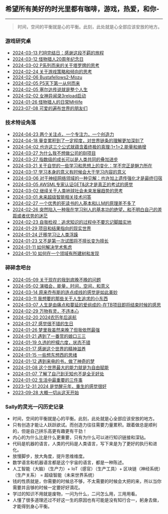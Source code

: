 ## 希望所有美好的时光里都有咖啡，游戏，热爱，和你-

---

> 时间，空间的平衡就是心的平衡。此刻，此处就是心全部应该安放的地方。

### 游戏研究桌
- [2024-03-13 P3R完结日：感谢这段不羁的旅程](_posts/2024-03-13-P3R完结撒花了.md)
- [2024-03-12 怪物猎人20周年纪念日](_posts/2024-03-12-怪物猎人20周年纪念日.md)
- [2024-03-02 P系列而来的关于塔罗牌的思考](_posts/2024-03-02-P系列而来的关于塔罗牌的思考.md)
- [2024-02-24 关于游戏策略和倾向的思考](_posts/2024-02-24-关于游戏策略和倾向的思考.md)
- [2024-02-06 Bustafellows2-Mozu](_posts/2024-02-06-Bustafellows2_Mozu.md)
- [2024-02-05 P5天下第一从何而来](_posts/2024-02-05-P5天下第一从何而来.md)
- [2024-02-05 塞尔达传说就是整个人生](_posts/2024-02-05-塞尔达传说就是整个人生.md)
- [2024-02-02 女神异闻录3reload启动](_posts/2024-02-02-女神异闻录3reload启动.md)
- [2024-01-26 怪物猎人的日常MHlife](_posts/2024-01-26-怪物猎人的日常MHlife.md)
- [2023-07-08 可爱的遍布世界的朋友们](_posts/2023-07-08-可爱的遍布世界的朋友们.md)

### 技术特设角落
- [2024-04-23 两个关注点，一个专注力，一个创造力](_posts/2024-04-23-两个关注点，一个专注力，一个创造力.md)
- [2024-04-18 量变累积到了一定程度，对世界链条的理解更加深刻了](_posts/2024-04-18-量变累积到了一定程度，对世界链条的理解更加深刻了.md)
- [2024-04-02 也许这三个公式就蕴含着终极的真理:1+1=2,能量和熵增](_posts/2024-04-02-也许这三个公式就蕴含着终极的真理.md)
- [2024-03-27 为什么我不想做公司的BI项目](_posts/2024-03-27-为什么我不想做公司的BI项目.md)
- [2024-03-27 指数级的成长可以是人类共同的叠加进步](_posts/2024-03-27-指数级的成长可以是人类共同的叠加进步.md)
- [2024-03-21 关于自觉的一些学习和思想上的变化：学不完正是魅力所在](_posts/2024-03-21-关于自觉的一些学习和思想上的变化.md)
- [2024-03-17 学习本身的意义有时候会大于学习内容的意义](_posts/2024-03-17-学习本身的意义有时候会大于学习内容的意义.md)
- [2024-03-06 对于神经网络领域的一种见解：也许加上遗传强化才是最终归宿](_posts/2024-03-06-对于神经网络领域的一种见解之强化学习.md)
- [2024-03-05 AWSML专家认证GET&这才是真正的考试的感觉](_posts/2024-03-05-AWSML专家认证GET&这才是真正的考试的感觉.md)
- [2024-03-02 继续关于人类地球社会未来发展趋势的思考](_posts/2024-03-02-继续关于人类地球社会未来发展趋势的思考.md)
- [2024-03-01 未来超级智能相关技术问答](_posts/2024-03-01-未来超级智能相关技术问答.md)
- [2024-02-27 一个优秀的死读书的人基本和LLM的原理差不多了](_posts/2024-02-27-一个优秀的死读书的人基本和LLM的原理差不多了.md)
- [2024-02-26 突然陷入一种我在学习别人的基本功的绝望，和不明白自己的差距或者优势的迷茫](_posts/2024-02-26-突然陷入了一种迷茫.md)
- [2024-02-23 自我检视：追求知识的过程中不要忘记脚踏实地](_posts/2024-02-23-自我检视追求知识的过程中不要忘记脚踏实地.md)
- [2024-01-29 项目和结果指向的现实世界](_posts/2024-01-29-项目和结果指向的现实世界.md)
- [2024-01-24 迁移学习让人类浮躁](_posts/2024-01-24-迁移学习让人类浮躁.md)
- [2024-01-23 又不是第一次试图将不擅长变为擅长](_posts/2024-01-23-又不是第一次试图将不擅长变为擅长.md)
- [2024-01-11 如何解决学术焦虑](_posts/2024-01-11-如何解决学术焦虑.md)
- [2024-01-10 如何在一个领域有所建树和发现](_posts/2024-01-10-如何在一个领域有所建树和新的发现.md)

### 碎碎念吧台
- [2024-05-09 关于现在的我到底晚不晚的问题](_posts/2024-05-09-关于现在的我到底晚不晚的问题.md)
- [2024-05-02 演唱会，能量，时间，空间，和意义](_posts/2024-05-02-演唱会，能量，意义.md)
- [2024-03-14 原来乔布斯的连点成线的感觉是如此美妙](_posts/2024-03-14-原来乔布斯的连点成线的感觉是如此美妙.md)
- [2024-03-11 我想要的那些关于人生追求的小东西](_posts/2024-03-11-我想要的那些关于人生追求的小东西.md)
- [2024-03-07 人生是由痛点和蔓延的爱组成的-在TB项目即将结束时候的感思](_posts/2024-03-07-人生是由痛点和蔓延的爱组成的_在TB项目即将结束时候的感思.md)
- [2024-02-29 万物有灵，不违本心](_posts/2024-02-29-万物有灵，不违本心.md)
- [2024-02-20 2024农历年后返航](_posts/2024-02-20-2024农历年后返航.md)
- [2024-01-27 感觉很不错的生日](_posts/2024-01-27-感觉很不错的生日.md)
- [2024-01-26 梦里我虽然来晚了但我依然最强](_posts/2024-01-26-梦里我虽然来晚了但我依然最强哈哈.md)
- [2024-01-21 遇到了一番赏的娘口三三](_posts/2024-01-21-遇到了一番赏的娘口三三.md)
- [2024-01-19 久违的柠檬六度，状态不错](_posts/2024-01-19-久违的柠檬6度，状态很好.md)
- [2024-01-17 感谢这个世界的精神滋养](_posts/2024-01-17-感谢这个世界的精神滋养.md)
- [2024-01-15 一些想东想西的思绪](_posts/2024-01-15-一些想东想西的思绪.md)
- [2024-01-12 遇到来电的书，做了神奇的梦](_posts/2024-01-12-遇到来电的书，做了神奇的梦.md)
- [2024-01-08 这个世界最大的能力就是为自由赋能](_posts/2024-01-08-为自由赋能.md)
- [2024-01-07 了解了自己到无知也不是全无好处](_posts/2024-01-07-了解了自己的无知也不是全无好处.md)
- [2024-01-02 生活中最重要的三件事](_posts/2024-01-02-生活中最重要的三件事.md)
- [2023-12-31 2024 是觉醒元年，重生的感觉很好](_posts/2023-12-31-2024觉醒元年.md)
- [2023-09-28 大概一切从这天开始](_posts/2023-09-28-大概一切从这天开始.md)

### Sally的灵光一闪历史记录

- 时间，空间的平衡就是心的平衡。此刻，此处就是心全部应该安放的地方。
- 只有创造才能让人跃跃欲试。而创造力往往需要力量累积。跟着做总是顺利的，但是自己拼乐高更有趣更有干劲！
- 内心的为什么比是什么更重要，只有为什么可以进行知识链接和深钻。
- 代码是机器的语言，人类的代码是人类语言，写下来是为了更好的执行和进化。
- 放慢脚步，放大角度，提升思维维度。
- 数学语言和机器语言都是这个宇宙的语言，都是一种陈述。
- 人工智能（大脑）（生产力）+ IoT（感官）（生产工具）+ 区块链（神经系统）（生产关系） = 超级智能（未来世界系统）
- 钱的性质就是，你需要的时候总不够，不太需要的时候会大把的来，所以当你需要并且够的时候一定要好好滴花。
- 学过的知识不用就是废物，一问为什么，二问怎么用，三用用看。
- 人懂了很多道理还过不好这一生的原因也有可能是没有知行合一，躬身去做，才能得到身心平衡。
